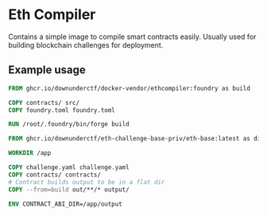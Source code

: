 # Eth Compiler

Contains a simple image to compile smart contracts easily. Usually used for
building blockchain challenges for deployment.

## Example usage

```dockerfile
FROM ghcr.io/downunderctf/docker-vendor/ethcompiler:foundry as build

COPY contracts/ src/
COPY foundry.toml foundry.toml

RUN /root/.foundry/bin/forge build

FROM ghcr.io/downunderctf/eth-challenge-base-priv/eth-base:latest as dist

WORKDIR /app

COPY challenge.yaml challenge.yaml
COPY contracts/ contracts/
# Contract builds output to be in a flat dir
COPY --from=build out/**/* output/

ENV CONTRACT_ABI_DIR=/app/output

```